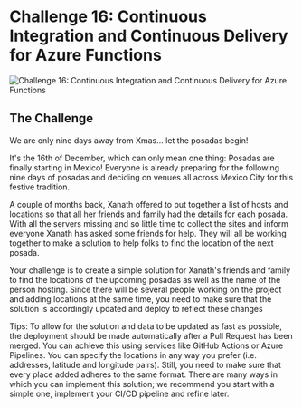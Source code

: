 # Challenge 16: Continuous Integration and Continuous Delivery for Azure Functions

![Challenge 16: Continuous Integration and Continuous Delivery for Azure Functions](https://res.cloudinary.com/jen-looper/image/upload/v1576271287/images/challenge-16_esubpm.jpg)

## The Challenge

We are only nine days away from Xmas... let the posadas begin!

It's the 16th of December, which can only mean one thing: Posadas are finally starting in Mexico! Everyone is already preparing for the following nine days of posadas and deciding on venues all across Mexico City for this festive tradition.

A couple of months back, Xanath offered to put together a list of hosts and locations so that all her friends and family had the details for each posada. With all the servers missing and so little time to collect the sites and inform everyone Xanath has asked some friends for help. They will all be working together to make a solution to help folks to find the location of the next posada.

Your challenge is to create a simple solution for Xanath's friends and family to find the locations of the upcoming posadas as well as the name of the person hosting. Since there will be several people working on the project and adding locations at the same time, you need to make sure that the solution is accordingly updated and deploy to reflect these changes

Tips:
To allow for the solution and data to be updated as fast as possible, the deployment should be made automatically after a Pull Request has been merged. You can achieve this using services like GitHub Actions or Azure Pipelines.
You can specify the locations in any way you prefer (i.e. addresses, latitude and longitude pairs). Still, you need to make sure that every place added adheres to the same format.
There are many ways in which you can implement this solution; we recommend you start with a simple one, implement your CI/CD pipeline and refine later.